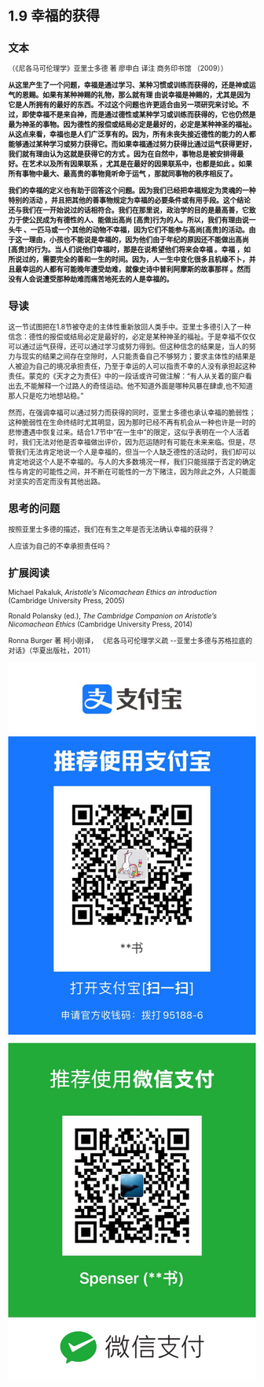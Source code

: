 # 1.9 幸福的获得

## 文本

（《尼各马可伦理学》亚里士多德 著 廖申白 译注 商务印书馆 （2009））

**从这里产生了一个问题，幸福是通过学习、某种习惯或训练而获得的，还是神或运气的恩赐。如果有某种神赐的礼物，那么就有理 由说幸福是神赐的，尤其是因为它是人所拥有的最好的东西。不过这个问题也许更适合由另一项研究来讨论。不过，即使幸福不是来自神，而是通过德性或某种学习或训练而获得的，它也仍然是最为神圣的事物。因为德性的报偿或结局必定是最好的，必定是某种神圣的福祉。从这点来看，幸福也是人们广泛享有的。因为，所有未丧失接近德性的能力的人都能够通过某种学习或努力获得它。而如果幸福通过努力获得比通过运气获得更好，我们就有理由认为这就是获得它的方式 。因为在自然中，事物总是被安排得最好。在艺术以及所有因果联系 ，尤其是在最好的因果联系中，也都是如此 。如果所有事物中最大、最高贵的事物竟听命于运气 ，那就同事物的秩序相反了。**

**我们的幸福的定义也有助于回答这个问题。因为我们已经把幸福规定为灵魂的一种特别的活动 ，并且把其他的善事物规定为幸福的必要条件或有用手段。这个结论还与我们在一开始说过的话相符合。我们在那里说，政治学的目的是最高善，它致力于使公民成为有德性的人、能做出高尚 \[高贵\]行为的人。所以，我们有理由说一头牛 、一匹马或一个其他的动物不幸福，因为它们不能参与高尚\[高贵\]的活动。由于这一理由，小孩也不能说是幸福的，因为他们由于年纪的原因还不能做出高尚\[高贵\]的行为。当人们说他们幸福时，那是在说希望他们将来会幸福 。幸福 ，如所说过的，需要完全的善和一生的时间。因为，人一生中变化很多且机缘不卜，并且最幸运的人都有可能晚年遭受劫难，就像史诗中普利阿摩斯的故事那样 。然而没有人会说遭受那种劫难而痛苦地死去的人是幸福的。**

## 导读

这一节试图把在1.8节被夺走的主体性重新放回人类手中。亚里士多德引入了一种信念：德性的报偿或结局必定是最好的，必定是某种神圣的福祉。于是幸福不仅仅可以通过运气获得，还可以通过学习或努力得到。但这种信念的结果是，当人的努力与现实的结果之间存在空隙时，人只能责备自己不够努力；要求主体性的结果是人被迫为自己的境况承担责任，乃至于幸运的人可以指责不幸的人没有承担起这种责任。蒙克的《天才之为责任》中的一段话或许可做注解：“有人从关着的窗户看出去,不能解释一个过路人的奇怪运动。他不知道外面是哪种风暴在肆虐,也不知道那人只是吃力地想站稳。”

然而，在强调幸福可以通过努力而获得的同时，亚里士多德也承认幸福的脆弱性；这种脆弱性在生命终结时尤其明显，因为那时已经不再有机会从一种也许是一时的悲惨遭遇中恢复过来。结合1.7节中“在一生中”的限定，这似乎表明在一个人活着时，我们无法对他是否幸福做出评价，因为厄运随时有可能在未来来临。但是，尽管我们无法肯定地说一个人是幸福的，但当一个人缺乏德性的活动时，我们却可以肯定地说这个人是不幸福的。与人的大多数境况一样，我们只能摇摆于否定的确定性与肯定的可能性之间，并不断在可能性的一方下赌注，因为除此之外，人只能面对坚实的否定而没有其他出路。

## 思考的问题

按照亚里士多德的描述，我们在有生之年是否无法确认幸福的获得？

人应该为自己的不幸承担责任吗？

## 扩展阅读

Michael Pakaluk, _Aristotle’s Nicomachean Ethics an introduction_ \(Cambridge University Press, 2005\)

Ronald Polansky \(ed.\), _The Cambridge Companion on Aristotle’s Nicomachean Ethics_ \(Cambridge University Press, 2014\)

Ronna Burger  著 柯小刚译， 《尼各马可伦理学义疏 --亚里士多德与苏格拉底的对话》（华夏出版社，2011）

![](.gitbook/assets/wechatimg79.jpeg)

![](.gitbook/assets/wechatimg78.jpeg)

